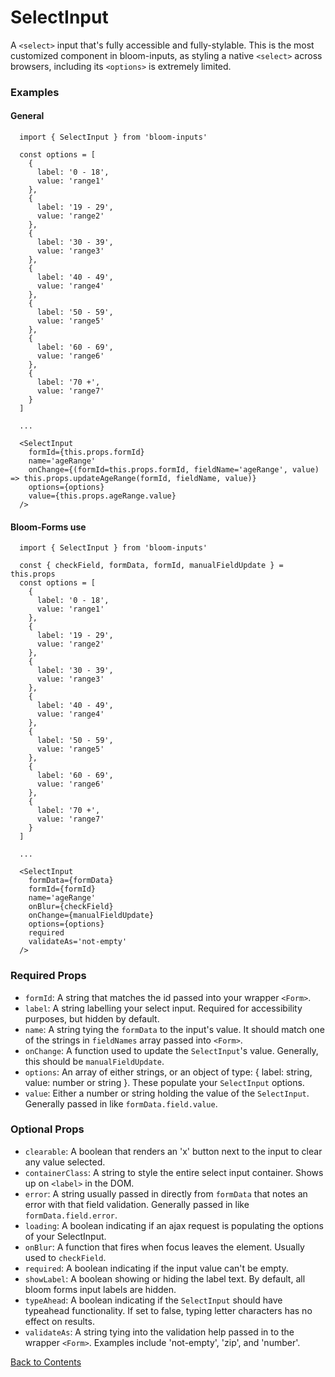 # SelectInput

A `<select>` input that's fully accessible and fully-stylable. This is the most customized component in bloom-inputs, as styling a native `<select>` across browsers, including its `<options>` is extremely limited.

### Examples
#### General
```
  import { SelectInput } from 'bloom-inputs'

  const options = [
    {
      label: '0 - 18',
      value: 'range1'
    },
    {
      label: '19 - 29',
      value: 'range2'
    },
    {
      label: '30 - 39',
      value: 'range3'
    },
    {
      label: '40 - 49',
      value: 'range4'
    },
    {
      label: '50 - 59',
      value: 'range5'
    },
    {
      label: '60 - 69',
      value: 'range6'
    },
    {
      label: '70 +',
      value: 'range7'
    }
  ]

  ...

  <SelectInput
    formId={this.props.formId}
    name='ageRange'
    onChange={(formId=this.props.formId, fieldName='ageRange', value) => this.props.updateAgeRange(formId, fieldName, value)}
    options={options}
    value={this.props.ageRange.value}
  />
```

#### Bloom-Forms use
```
  import { SelectInput } from 'bloom-inputs'

  const { checkField, formData, formId, manualFieldUpdate } = this.props
  const options = [
    {
      label: '0 - 18',
      value: 'range1'
    },
    {
      label: '19 - 29',
      value: 'range2'
    },
    {
      label: '30 - 39',
      value: 'range3'
    },
    {
      label: '40 - 49',
      value: 'range4'
    },
    {
      label: '50 - 59',
      value: 'range5'
    },
    {
      label: '60 - 69',
      value: 'range6'
    },
    {
      label: '70 +',
      value: 'range7'
    }
  ]

  ...

  <SelectInput
    formData={formData}
    formId={formId}
    name='ageRange'
    onBlur={checkField}
    onChange={manualFieldUpdate}
    options={options}
    required
    validateAs='not-empty'
  />
```

### Required Props
- `formId`:
  A string that matches the id passed into your wrapper `<Form>`.
- `label`:
  A string labelling your select input. Required for accessibility purposes, but hidden by default.
- `name`:
  A string tying the `formData` to the input's value. It should match one of the strings in `fieldNames` array passed into `<Form>`.
- `onChange`:
  A function used to update the `SelectInput`'s value. Generally, this should be `manualFieldUpdate`.
- `options`:
  An array of either strings, or an object of type: { label: string, value: number or string }. These populate your `SelectInput` options.
- `value`:
  Either a number or string holding the value of the `SelectInput`. Generally passed in like `formData.field.value`.

### Optional Props
- `clearable`:
  A boolean that renders an 'x' button next to the input to clear any value selected.
- `containerClass`:
  A string to style the entire select input container. Shows up on `<label>` in the DOM.
- `error`:
  A string usually passed in directly from `formData` that notes an error with that field validation. Generally passed in like `formData.field.error`.
- `loading`:
  A boolean indicating if an ajax request is populating the options of your SelectInput.
- `onBlur`:
  A function that fires when focus leaves the element. Usually used to `checkField`.
- `required`:
  A boolean indicating if the input value can't be empty.
- `showLabel`:
  A boolean showing or hiding the label text. By default, all bloom forms input labels are hidden.
- `typeAhead`:
  A boolean indicating if the `SelectInput` should have typeahead functionality. If set to false, typing letter characters has no effect on results.
- `validateAs`:
  A string tying into the validation help passed in to the wrapper `<Form>`. Examples include 'not-empty', 'zip', and 'number'.

[Back to Contents](https://github.com/vineyard-bloom/bloom-inputs#contents)
